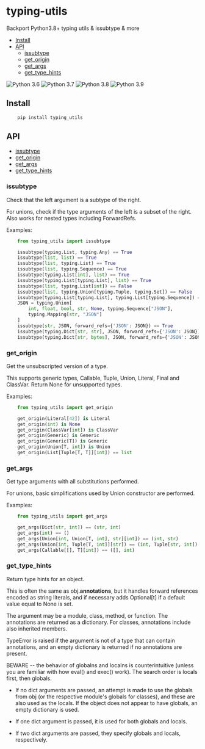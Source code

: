 # typing-utils

Backport Python3.8+ typing utils &amp; issubtype &amp; more

- [Install](#install)
- [API](#api)
    - [issubtype](#issubtype)
    - [get_origin](#get_origin)
    - [get_args](#get_args)
    - [get_type_hints](#get_type_hints)

![Python 3.6](https://github.com/bojiang/typing_utils/workflows/Python%203.6/badge.svg)
![Python 3.7](https://github.com/bojiang/typing_utils/workflows/Python%203.7/badge.svg)
![Python 3.8](https://github.com/bojiang/typing_utils/workflows/Python%203.8/badge.svg)
![Python 3.9](https://github.com/bojiang/typing_utils/workflows/Python%203.9/badge.svg)

## Install

``` bash
    pip install typing_utils
```


## API

- [issubtype](#issubtype)
- [get_origin](#get_origin)
- [get_args](#get_args)
- [get_type_hints](#get_type_hints)


### issubtype

Check that the left argument is a subtype of the right.

For unions, check if the type arguments of the left is a subset of the right.
Also works for nested types including ForwardRefs.

Examples:

```python
    from typing_utils import issubtype

    issubtype(typing.List, typing.Any) == True
    issubtype(list, list) == True
    issubtype(list, typing.List) == True
    issubtype(list, typing.Sequence) == True
    issubtype(typing.List[int], list) == True
    issubtype(typing.List[typing.List], list) == True
    issubtype(list, typing.List[int]) == False
    issubtype(list, typing.Union[typing.Tuple, typing.Set]) == False
    issubtype(typing.List[typing.List], typing.List[typing.Sequence]) == True
    JSON = typing.Union[
        int, float, bool, str, None, typing.Sequence["JSON"],
        typing.Mapping[str, "JSON"]
    ]
    issubtype(str, JSON, forward_refs={'JSON': JSON}) == True
    issubtype(typing.Dict[str, str], JSON, forward_refs={'JSON': JSON}) == True
    issubtype(typing.Dict[str, bytes], JSON, forward_refs={'JSON': JSON}) == False
```


### get_origin

Get the unsubscripted version of a type.

This supports generic types, Callable, Tuple, Union, Literal, Final and ClassVar.
Return None for unsupported types.

Examples:

```python
    from typing_utils import get_origin

    get_origin(Literal[42]) is Literal
    get_origin(int) is None
    get_origin(ClassVar[int]) is ClassVar
    get_origin(Generic) is Generic
    get_origin(Generic[T]) is Generic
    get_origin(Union[T, int]) is Union
    get_origin(List[Tuple[T, T]][int]) == list
```


### get_args

Get type arguments with all substitutions performed.

For unions, basic simplifications used by Union constructor are performed.

Examples:

```python
    from typing_utils import get_args

    get_args(Dict[str, int]) == (str, int)
    get_args(int) == ()
    get_args(Union[int, Union[T, int], str][int]) == (int, str)
    get_args(Union[int, Tuple[T, int]][str]) == (int, Tuple[str, int])
    get_args(Callable[[], T][int]) == ([], int)
```


### get_type_hints

Return type hints for an object.


This is often the same as obj.__annotations__, but it handles
forward references encoded as string literals, and if necessary
adds Optional[t] if a default value equal to None is set.

The argument may be a module, class, method, or function. The annotations
are returned as a dictionary. For classes, annotations include also
inherited members.

TypeError is raised if the argument is not of a type that can contain
annotations, and an empty dictionary is returned if no annotations are
present.

BEWARE -- the behavior of globalns and localns is counterintuitive
(unless you are familiar with how eval() and exec() work).  The
search order is locals first, then globals.

- If no dict arguments are passed, an attempt is made to use the
  globals from obj (or the respective module's globals for classes),
  and these are also used as the locals.  If the object does not appear
  to have globals, an empty dictionary is used.

- If one dict argument is passed, it is used for both globals and
  locals.

- If two dict arguments are passed, they specify globals and
  locals, respectively.
